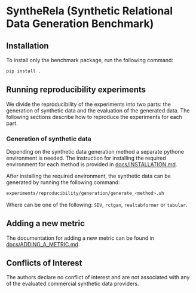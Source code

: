 # SyntheRela (Synthetic Relational Data Generation Benchmark)

## Installation
To install only the benchmark package, run the following command:

```bash
pip install .
```

## Running reproducibility experiments
We divide the reproducibility of the experiments into two parts: the generation of synthetic data and the evaluation of the generated data. The following sections describe how to reproduce the experiments for each part.

### Generation of synthetic data
Depending on the synthetic data generation method a separate pythone environment is needed. The instruction for installing the required environment for each method is provided in [docs/INSTALLATION.md](/docs/INSTALLATION.md).

After installing the required environment, the synthetic data can be generated by running the following command:

```bash
experiments/reproducibility/generation/generate_<method>.sh
```

Where <method> can be one of the following: `SDV`, `rctgan`, `realtabformer` or `tabular`.

## Adding a new metric
The documentation for adding a new metric can be found in [docs/ADDING_A_METRIC.md](/docs/ADDING_A_METRIC.md).

## Conflicts of Interest
The authors declare no conflict of interest and are not associated with any of the evaluated commercial synthetic data providers.